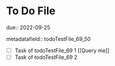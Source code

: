 # To Do File

due:: 2022-09-25

metadatafield:: todoTestFile_69\_50

- [ ] Task of todoTestFile_69 1 [[Query me]]
- [ ] Task of todoTestFile_69 2
